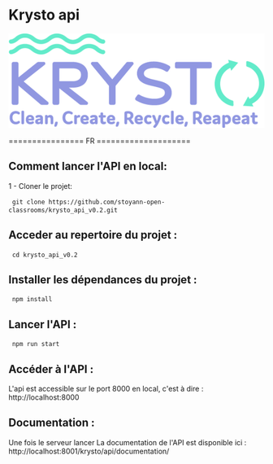# Krysto api

![Logo de Fisheye](/Images/logo_krysto.png)

================ FR ====================

## Comment lancer l'API en local:

1 - Cloner le projet:

```
 git clone https://github.com/stoyann-open-classrooms/krysto_api_v0.2.git
```

## Acceder au repertoire du projet :

```
 cd krysto_api_v0.2
```

## Installer les dépendances du projet :

```
 npm install
```

## Lancer l'API :

```
 npm run start
```

## Accéder à l'API :

L'api est accessible sur le port 8000 en local, c'est à dire : http://localhost:8000

## Documentation :

Une fois le serveur lancer La documentation de l'API est disponible ici :
http://localhost:8001/krysto/api/documentation/
